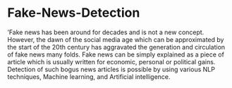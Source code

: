 # Fake-News-Detection
’Fake news has been around for decades and is not a new concept. However, the dawn of the social media age which can be approximated by the start of the 20th century has aggravated the generation and circulation of fake news many folds. Fake news can be simply explained as a piece of article which is usually written for economic, personal or political gains. Detection of such bogus news articles is possible by using various NLP techniques, Machine learning, and Artificial intelligence.
